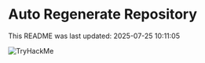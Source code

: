 # Auto Regenerate Repository

This README was last updated: 2025-07-25 10:11:05

 ![TryHackMe](https://tryhackme.com/badge/533634)